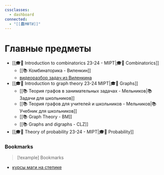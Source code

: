 ```yaml
---
cssclasses:
  - dashboard
connected:
  - "[[🏛МФТИ]]"
---
```


# Главные предметы
- [[🎓🌳 Introduction to combinatorics 23-24 - MIPT|🎓🌿 Combinatorics]]
    - [[📚 Комбинаторика - Виленкин]]
    - [видеоразбор задач из Виленкина](https://www.youtube.com/watch?v=tGTfLCNeEXY)
- [[🎓🌳 Introduction to graph theory 23-24 MIPT|🎓🌿 Graphs]]
    - [[📚 Теория графов в занимательных задачах - Мельников|📚 Задачи для школьников]]
    - [[📚 Теория графов для учителей и школьников - Мельников|📚 Учебник для школьников]]
    - [[📚 Graph Theory - BM]]
    - [[📚 Graphs and digraphs - CLZ]]
- [[🎓🌳 Theory of probability 23-24 - MIPT|🎓🌿 Probability]]


### Bookmarks
> [!example] Bookmarks
- [курсы маги на степике](https://stepik.org/users/41248003/teach)